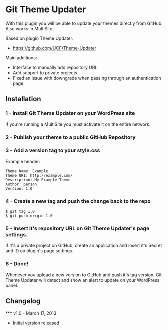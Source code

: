 # Git Theme Updater

With this plugin you will be able to update your themes directly from GitHub. Also works in MultiSite.

Based on plugin Theme Updater:

* https://github.com/UCF/Theme-Updater

Main additions:

* Interface to manually add repository URL
* Add support to private projects
* Fixed an issue with downgrade when passing through an authentication page.

## Installation

### 1 - Install Git Theme Updater on your WordPress site

If you're running a MultiSite you must activate it on the entire network.

### 2 - Publish your theme to a public GitHub Repository

### 3 - Add a version tag to your style.css

Example header:

    Theme Name: Example  
    Theme URI: http://example.com/  
    Description: My Example Theme
    Author: person
    Version: 1.0

### 4 - Create a new tag and push the change back to the repo

    $ git tag 1.0
    $ git push origin 1.0

### 5 - Insert it's repository URL on Git Theme Updater's page settings.

If it's a private project on GitHub, create an application and insert it's Secret and ID on plugin's page settings.

### 6 - Done!

Whenever you upload a new version to GitHub and push it's tag version, Git Theme Updater will detect and show an alert to update on your WordPress panel.

## Changelog

*** v1.0 - March 17, 2013
* Initial version released
